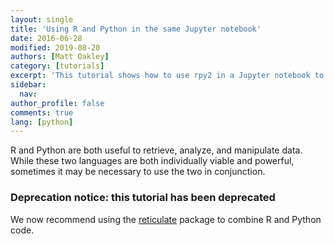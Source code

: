 ```yaml
---
layout: single
title: 'Using R and Python in the same Jupyter notebook'
date: 2016-06-28
modified: 2019-08-20
authors: [Matt Oakley]
category: [tutorials]
excerpt: 'This tutorial shows how to use rpy2 in a Jupyter notebook to run both R and Python.'
sidebar:
  nav:
author_profile: false
comments: true
lang: [python]
---
```

R and Python are both useful to retrieve, analyze, and manipulate data. While these two languages are both individually viable and powerful, sometimes it may be necessary to use the two in conjunction.

### Deprecation notice: this tutorial has been deprecated

We now recommend using the [reticulate](https://rstudio.github.io/reticulate/) package to combine R and Python code.


